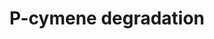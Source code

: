 ---
annotations:
- type: Pathway Ontology
  value: xenobiotics biodegradation pathway
authors:
- M.Braymer
- MaintBot
- Egonw
- Fehrhart
- Eweitz
description: ''
last-edited: 2021-05-20
organisms:
- Saccharomyces cerevisiae
redirect_from:
- /index.php/Pathway:WP181
- /instance/WP181
schema-jsonld:
- '@context': https://schema.org/
  '@id': https://wikipathways.github.io/pathways/WP181.html
  '@type': Dataset
  creator:
    '@type': Organization
    name: WikiPathways
  description: ''
  keywords:
  - p-cumic aldehyde
  - p-cymene
  - AAD6
  - AAD10
  - acetaldehyde
  - Coenzyme A
  - AAD4
  - AAD14
  - p-cumic alcohol
  - acetyl-CoA
  - NADH
  - AAD3
  - AAD15
  license: CC0
  name: P-cymene degradation
seo: CreativeWork
title: P-cymene degradation
wpid: WP181
---